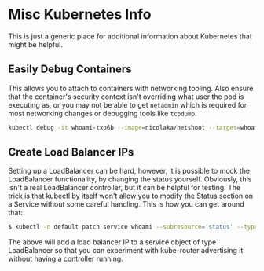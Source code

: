 # Misc Kubernetes Info

This is just a generic place for additional information about Kubernetes that might be helpful.

## Easily Debug Containers

This allows you to attach to containers with networking tooling. Also ensure that the container's security context isn't
overriding what user the pod is executing as, or you may not be able to get `netadmin` which is required for most
networking changes or debugging tools like `tcpdump`.

```sh
kubectl debug -it whoami-txp6b --image=nicolaka/netshoot --target=whoami --share-processes=true --profile netadmin
```

## Create Load Balancer IPs

Setting up a LoadBalancer can be hard, however, it is possible to mock the LoadBalancer functionality, by changing the
status yourself. Obviously, this isn't a real LoadBalancer controller, but it can be helpful for testing. The trick is
that kubectl by itself won't allow you to modify the Status section on a Service without some careful handling. This is
how you can get around that:

```sh
$ kubectl -n default patch service whoami --subresource='status' --type='merge' -p '{"status":{"loadBalancer":{"ingress":[{"ip":"10.243.0.2"}]}}}'
```

The above will add a load balancer IP to a service object of type LoadBalancer so that you can experiment with
kube-router advertising it without having a controller running.
